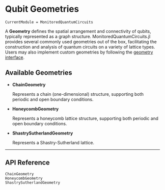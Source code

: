 # Qubit Geometries

```@meta
CurrentModule = MonitoredQuantumCircuits
```

A **Geometry** defines the spatial arrangement and connectivity of qubits, typically represented as a graph structure. MonitoredQuantumCircuits.jl provides several commonly used geometries out of the box, facilitating the construction and analysis of quantum circuits on a variety of lattice types. Users may also implement custom geometries by following the [geometry interface](/interfaces/add_geometry.md).

## Available Geometries
- **ChainGeometry**

  Represents a chain (one-dimensional) structure, supporting both periodic and open boundary conditions.

- **HoneycombGeometry**

  Represents a honeycomb lattice structure, supporting both periodic and open boundary conditions.

- **ShastrySutherlandGeometry**

  Represents a Shastry-Sutherland lattice.

---

## API Reference

```@docs; canonical=false
ChainGeometry
HoneycombGeometry
ShastrySutherlandGeometry
```
